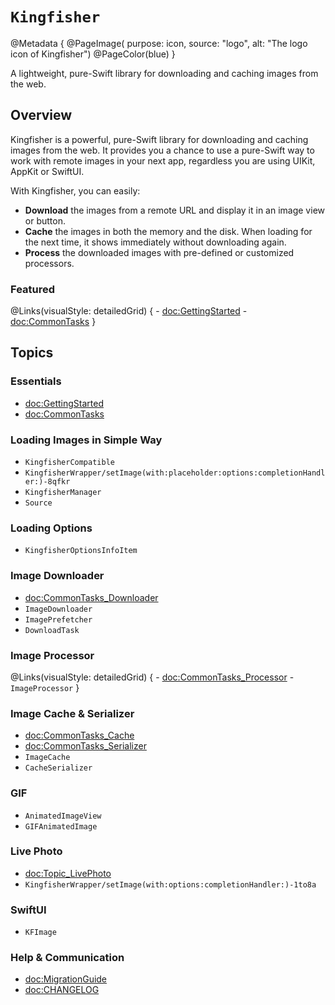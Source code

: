# ``Kingfisher``

@Metadata {
    @PageImage(
        purpose: icon, 
        source: "logo", 
        alt: "The logo icon of Kingfisher")
    @PageColor(blue)
}

A lightweight, pure-Swift library for downloading and caching images from the web.

## Overview

Kingfisher is a powerful, pure-Swift library for downloading and caching images from the web. It provides you a chance 
to use a pure-Swift way to work with remote images in your next app, regardless you are using UIKit, AppKit or SwiftUI.

With Kingfisher, you can easily:

- **Download** the images from a remote URL and display it in an image view or button.
- **Cache** the images in both the memory and the disk. When loading for the next time, it shows immediately without
downloading again.
- **Process** the downloaded images with pre-defined or customized processors. 

### Featured

@Links(visualStyle: detailedGrid) {
    - <doc:GettingStarted>
    - <doc:CommonTasks>
}


## Topics

### Essentials

- <doc:GettingStarted>
- <doc:CommonTasks>

### Loading Images in Simple Way

- ``KingfisherCompatible``
- ``KingfisherWrapper/setImage(with:placeholder:options:completionHandler:)-8qfkr``
- ``KingfisherManager``
- ``Source``

### Loading Options

- ``KingfisherOptionsInfoItem``

### Image Downloader

- <doc:CommonTasks_Downloader>
- ``ImageDownloader``
- ``ImagePrefetcher``
- ``DownloadTask``

### Image Processor

@Links(visualStyle: detailedGrid) {
    - <doc:CommonTasks_Processor>
    - ``ImageProcessor``
}

### Image Cache & Serializer

- <doc:CommonTasks_Cache>
- <doc:CommonTasks_Serializer>
- ``ImageCache``
- ``CacheSerializer``

### GIF

- ``AnimatedImageView``
- ``GIFAnimatedImage``

### Live Photo

- <doc:Topic_LivePhoto>
- ``KingfisherWrapper/setImage(with:options:completionHandler:)-1to8a``

### SwiftUI

- ``KFImage``

### Help & Communication

- <doc:MigrationGuide>
- <doc:CHANGELOG>

